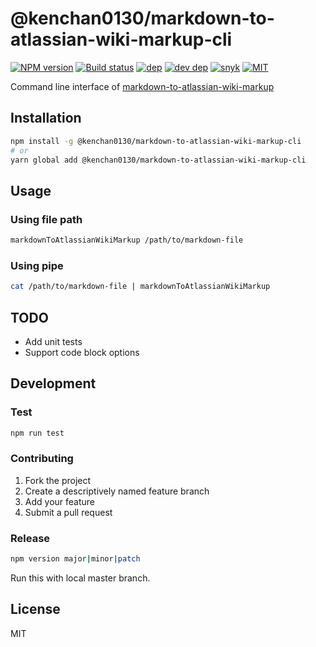 # @kenchan0130/markdown-to-atlassian-wiki-markup-cli

[![NPM version][npm-image]][npm-url]
[![Build status][travis-image]][travis-url]
[![dep][dep-image]][dev-dep-url]
[![dev dep][dev-dep-image]][dev-dep-url]
[![snyk][snyk-image]][snyk-url]
[![MIT][mit-image]][mit-url]

[npm-image]: https://img.shields.io/npm/v/@kenchan0130/markdown-to-atlassian-wiki-markup-cli.svg
[npm-url]: https://www.npmjs.com/package/@kenchan0130/markdown-to-atlassian-wiki-markup-cli

[travis-image]: https://badgen.net/travis/kenchan0130/markdown-to-atlassian-wiki-markup-cli
[travis-url]: https://travis-ci.org/kenchan0130/markdown-to-atlassian-wiki-markup-cli

[dep-image]: https://badgen.net/david/dep/kenchan0130/markdown-to-atlassian-wiki-markup-cli?label=deps
[dep-url]: https://david-dm.org/kenchan0130/markdown-to-atlassian-wiki-markup-cli

[dev-dep-image]: https://badgen.net/david/dep/kenchan0130/markdown-to-atlassian-wiki-markup-cli?label=devDeps
[dev-dep-url]: https://david-dm.org/kenchan0130/markdown-to-atlassian-wiki-markup-cli?type=dev

[snyk-image]: https://snyk.io/test/npm/@kenchan0130/markdown-to-atlassian-wiki-markup-cli/badge.svg
[snyk-url]: https://snyk.io/test/npm/@kenchan0130/markdown-to-atlassian-wiki-markup-cli

[mit-image]: https://badgen.net/npm/license/@kenchan0130/markdown-to-atlassian-wiki-markup-cli
[mit-url]: https://github.com/kenchan0130/markdown-to-atlassian-wiki-markup-cli/blob/master/LICENSE

Command line interface of [markdown-to-atlassian-wiki-markup](https://github.com/kenchan0130/markdown-to-atlassian-wiki-markup)

## Installation

```sh
npm install -g @kenchan0130/markdown-to-atlassian-wiki-markup-cli
# or
yarn global add @kenchan0130/markdown-to-atlassian-wiki-markup-cli
```

## Usage

### Using file path

```sh
markdownToAtlassianWikiMarkup /path/to/markdown-file
```

### Using pipe

```sh
cat /path/to/markdown-file | markdownToAtlassianWikiMarkup
```

## TODO

- Add unit tests
- Support code block options

## Development

### Test

```sh
npm run test
```

### Contributing

1. Fork the project
2. Create a descriptively named feature branch
3. Add your feature
4. Submit a pull request

### Release

```sh
npm version major|minor|patch
```

Run this with local master branch.

## License

MIT
